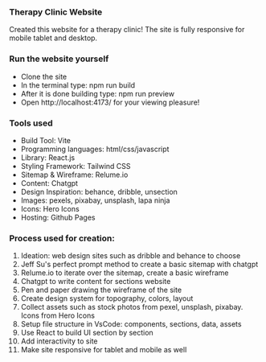 ### Therapy Clinic Website

Created this website for a therapy clinic! The site is fully responsive for mobile tablet and desktop. 

### Run the website yourself 

* Clone the site
* In the terminal type: npm run build
* After it is done building type: npm run preview
* Open http://localhost:4173/ for your viewing pleasure!
  
### Tools used

* Build Tool: Vite
* Programming languages: html/css/javascript
* Library: React.js
* Styling Framework: Tailwind CSS
* Sitemap & Wireframe: Relume.io
* Content: Chatgpt
* Design Inspiration: behance, dribble, unsection
* Images: pexels, pixabay, unsplash, lapa ninja
* Icons: Hero Icons
* Hosting: Github Pages
  
### Process used for creation:

1. Ideation: web design sites such as dribble and behance to choose
2. Jeff Su's perfect prompt method to create a basic sitemap with chatgpt
3. Relume.io to iterate over the sitemap, create a basic wireframe
4. Chatgpt to write content for sections website
5. Pen and paper drawing the wireframe of the site
6. Create design system for topography, colors, layout
7. Collect assets  such as stock photos from pexel, unsplash, pixabay. Icons from Hero Icons
8. Setup file structure in VsCode: components, sections, data, assets
9. Use React to build UI section by section
11. Add interactivity to site
12. Make site responsive for tablet and mobile as well
